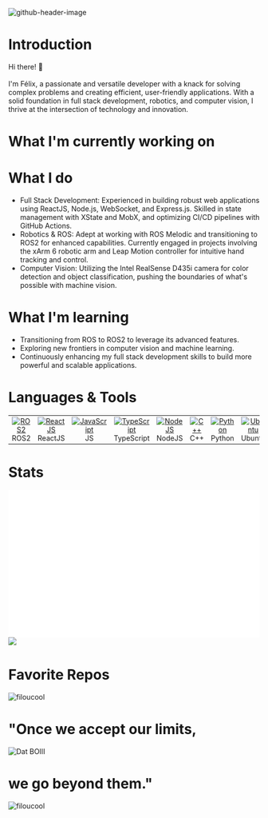 ![github-header-image](https://github.com/filoucool/filoucool/assets/25182703/78d4b62f-f19f-4193-b207-3a024bbd4e97)
# Introduction
Hi there! 👋
<br>
<br>
I'm Félix, a passionate and versatile developer with a knack for solving complex problems and creating efficient, user-friendly applications. With a solid foundation in full stack development, robotics, and computer vision, I thrive at the intersection of technology and innovation.
# What I'm currently working on
# What I do
- Full Stack Development: Experienced in building robust web applications using ReactJS, Node.js, WebSocket, and Express.js. Skilled in state management with XState and MobX, and optimizing CI/CD pipelines with GitHub Actions.
- Robotics & ROS: Adept at working with ROS Melodic and transitioning to ROS2 for enhanced capabilities. Currently engaged in projects involving the xArm 6 robotic arm and Leap Motion controller for intuitive hand tracking and control.
- Computer Vision: Utilizing the Intel RealSense D435i camera for color detection and object classification, pushing the boundaries of what's possible with machine vision.

# What I'm learning
- Transitioning from ROS to ROS2 to leverage its advanced features.
- Exploring new frontiers in computer vision and machine learning.
- Continuously enhancing my full stack development skills to build more powerful and scalable applications.

# Languages & Tools
<table>
  <tr>
    <td align="center" width="96">
      <a href="">
        <img src="https://ardupilot.org/dev/_images/ros2_logo.jpg" width="48" height="48" alt="ROS2" />
      </a>
      <br>ROS2
    </td>
    <td align="center" width="96">
      <a href="" >
        <img src="https://upload.wikimedia.org/wikipedia/commons/thumb/a/a7/React-icon.svg/2300px-React-icon.svg.png" width="48" height="48" alt="ReactJS" />
      </a>
      <br>ReactJS
    </td>
    <td align="center" width="96">
      <a href="">
        <img src="https://upload.wikimedia.org/wikipedia/commons/9/99/Unofficial_JavaScript_logo_2.svg" width="48" height="48" alt="JavaScript" />
      </a>
      <br>JS
    </td>
    <td align="center" width="96">
      <a href="">
        <img src="https://upload.wikimedia.org/wikipedia/commons/thumb/4/4c/Typescript_logo_2020.svg/512px-Typescript_logo_2020.svg.png?20221110153201" width="48" height="48" alt="TypeScript" />
      </a>
      <br>TypeScript
    </td>
    <td align="center" width="96">
      <a href="">
        <img src="https://cdn.iconscout.com/icon/free/png-256/free-node-js-1174925.png?f=webp" width="48" alt="NodeJS" />
      </a>
      <br>NodeJS
    </td>
    <td align="center" width="96">
      <a href="" >
        <img src="https://upload.wikimedia.org/wikipedia/commons/thumb/1/18/ISO_C%2B%2B_Logo.svg/1822px-ISO_C%2B%2B_Logo.svg.png" width="48" height="48" alt="C++" />
      </a>
      <br>C++
    </td>
    <td align="center" width="96"> 
      <a href="" >
        <img src="https://upload.wikimedia.org/wikipedia/commons/thumb/c/c3/Python-logo-notext.svg/115px-Python-logo-notext.svg.png?20220821155029" width="48" height="48" alt="Python" />
      </a>
      <br>Python
    </td>
    <td align="center"  width="96">
      <a href="">
        <img src="https://cdn.worldvectorlogo.com/logos/ubuntu-4.svg" width="48" height="48" alt="Ubuntu" />
      </a>
      <br>Ubuntu
    </td>
    <td align="center" width="96">
      <a href="" >
        <img src="https://www.svgrepo.com/show/349342/docker.svg" width="48" height="48" alt="Docker" />
      </a>
      <br>Docker
    </td>
    <td align="center" width="96">
      <a href="" >
        <img src="https://banner2.cleanpng.com/20190418/qty/kisspng-amazon-web-services-logo-cloud-computing-amazon-co-logoaws-1-itnext-summit-5cb80ea9bc03d6.8054658415555662497701.jpg" width="48" height="48" alt="aws" />
      </a>
      <br>aws
    </td>
  </tr>
</table>

# Stats
<a href="#macropower-title">
  <img src="https://raw.githubusercontent.com/filoucool/github-stats-transparent/output/generated/overview.svg" alt="filoucool" align="right" />
</a>
<img src="https://github-readme-stats.vercel.app/api/top-langs/?username=filoucool&hide=G-code,html,css,cmake" />

# Favorite Repos
 
 
 
 
 
 <img src="https://komarev.com/ghpvc/?username=filoucool" alt="filoucool"/>
 <H1>"Once we accept our limits,</H1>
 <img src="https://media.tenor.com/images/537f8081464118674136ed777d16d622/tenor.gif" alt="Dat BOIII" title="Dat BOIII" width="250"/>
 <H1>we go beyond them."</H1>
 <img src="https://github-readme-stats.vercel.app/api?username=filoucool&show_icons=true" alt="filoucool" />
